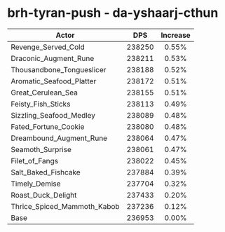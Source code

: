 # brh-tyran-push - da-yshaarj-cthun
| Actor | DPS | Increase |
|---|:---:|:---:|
|Revenge_Served_Cold|238250|0.55%|
|Draconic_Augment_Rune|238211|0.53%|
|Thousandbone_Tongueslicer|238188|0.52%|
|Aromatic_Seafood_Platter|238172|0.51%|
|Great_Cerulean_Sea|238155|0.51%|
|Feisty_Fish_Sticks|238113|0.49%|
|Sizzling_Seafood_Medley|238089|0.48%|
|Fated_Fortune_Cookie|238080|0.48%|
|Dreambound_Augment_Rune|238064|0.47%|
|Seamoth_Surprise|238061|0.47%|
|Filet_of_Fangs|238022|0.45%|
|Salt_Baked_Fishcake|237884|0.39%|
|Timely_Demise|237704|0.32%|
|Roast_Duck_Delight|237433|0.20%|
|Thrice_Spiced_Mammoth_Kabob|237236|0.12%|
|Base|236953|0.00%|

